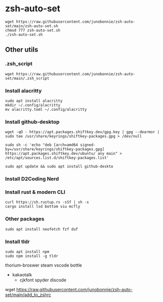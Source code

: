 # zsh-auto-set
```
wget https://raw.githubusercontent.com/junobonnie/zsh-auto-set/main/zsh-auto-set.sh
chmod 777 zsh-auto-set.sh
./zsh-auto-set.sh
```
## Other utils
### .zsh_script
```
wget https://raw.githubusercontent.com/junobonnie/zsh-auto-set/main/.zsh_script
```
### Install alacritty
```
sudo apt install alacritty
mkdir ~/.config/alacritty
mv alacritty.toml ~/.config/alacritty
```
### Install github-desktop
```
wget -qO - https://apt.packages.shiftkey.dev/gpg.key | gpg --dearmor | sudo tee /usr/share/keyrings/shiftkey-packages.gpg > /dev/null

sudo sh -c 'echo "deb [arch=amd64 signed-by=/usr/share/keyrings/shiftkey-packages.gpg] https://apt.packages.shiftkey.dev/ubuntu/ any main" > /etc/apt/sources.list.d/shiftkey-packages.list'

sudo apt update && sudo apt install github-deskto
```
### Install D2Coding Nerd

### Install rust & modern CLI
```
curl https://sh.rustup.rs -sSf | sh -s
cargo install lsd bottom viu mcfly
```
### Other packages
```
sudo apt install neofetch fzf duf
```
### Install tldr
```
sudo apt install npm
sudo npm install -g tldr
```
thorium-broswer
steam
vscode
bottle
- kakaotalk
  - cjkfont
spyder
discode

wget https://raw.githubusercontent.com/junobonnie/zsh-auto-set/main/add_to_zshrc

